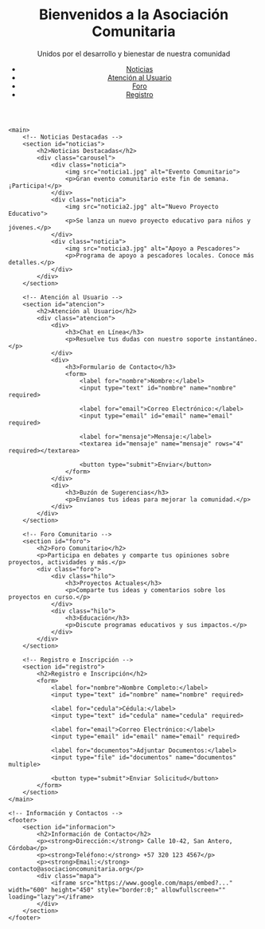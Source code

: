 <!DOCTYPE html>
<html lang="es">
<head>
    <meta charset="UTF-8">
    <meta name="viewport" content="width=device-width, initial-scale=1.0">
    <meta name="description" content="Plataforma oficial de la Asociación de Desarrollo Comunitario">
    <title>Asociación Comunitaria</title>
    <link rel="stylesheet" href="styles.css">
    <link rel="stylesheet" href="https://cdnjs.cloudflare.com/ajax/libs/font-awesome/6.0.0/css/all.min.css">
</head>
<body>
    <!-- Página Principal -->
    <header>
        <div class="banner">
            <h1>Bienvenidos a la Asociación Comunitaria</h1>
            <p>Unidos por el desarrollo y bienestar de nuestra comunidad</p>
        </div>
        <nav>
            <ul>
                <li><a href="#noticias">Noticias</a></li>
                <li><a href="#atencion">Atención al Usuario</a></li>
                <li><a href="#foro">Foro</a></li>
                <li><a href="#registro">Registro</a></li>
            </ul>
        </nav>
    </header>

    <main>
        <!-- Noticias Destacadas -->
        <section id="noticias">
            <h2>Noticias Destacadas</h2>
            <div class="carousel">
                <div class="noticia">
                    <img src="noticia1.jpg" alt="Evento Comunitario">
                    <p>Gran evento comunitario este fin de semana. ¡Participa!</p>
                </div>
                <div class="noticia">
                    <img src="noticia2.jpg" alt="Nuevo Proyecto Educativo">
                    <p>Se lanza un nuevo proyecto educativo para niños y jóvenes.</p>
                </div>
                <div class="noticia">
                    <img src="noticia3.jpg" alt="Apoyo a Pescadores">
                    <p>Programa de apoyo a pescadores locales. Conoce más detalles.</p>
                </div>
            </div>
        </section>

        <!-- Atención al Usuario -->
        <section id="atencion">
            <h2>Atención al Usuario</h2>
            <div class="atencion">
                <div>
                    <h3>Chat en Línea</h3>
                    <p>Resuelve tus dudas con nuestro soporte instantáneo.</p>
                </div>
                <div>
                    <h3>Formulario de Contacto</h3>
                    <form>
                        <label for="nombre">Nombre:</label>
                        <input type="text" id="nombre" name="nombre" required>

                        <label for="email">Correo Electrónico:</label>
                        <input type="email" id="email" name="email" required>

                        <label for="mensaje">Mensaje:</label>
                        <textarea id="mensaje" name="mensaje" rows="4" required></textarea>

                        <button type="submit">Enviar</button>
                    </form>
                </div>
                <div>
                    <h3>Buzón de Sugerencias</h3>
                    <p>Envíanos tus ideas para mejorar la comunidad.</p>
                </div>
            </div>
        </section>

        <!-- Foro Comunitario -->
        <section id="foro">
            <h2>Foro Comunitario</h2>
            <p>Participa en debates y comparte tus opiniones sobre proyectos, actividades y más.</p>
            <div class="foro">
                <div class="hilo">
                    <h3>Proyectos Actuales</h3>
                    <p>Comparte tus ideas y comentarios sobre los proyectos en curso.</p>
                </div>
                <div class="hilo">
                    <h3>Educación</h3>
                    <p>Discute programas educativos y sus impactos.</p>
                </div>
            </div>
        </section>

        <!-- Registro e Inscripción -->
        <section id="registro">
            <h2>Registro e Inscripción</h2>
            <form>
                <label for="nombre">Nombre Completo:</label>
                <input type="text" id="nombre" name="nombre" required>

                <label for="cedula">Cédula:</label>
                <input type="text" id="cedula" name="cedula" required>

                <label for="email">Correo Electrónico:</label>
                <input type="email" id="email" name="email" required>

                <label for="documentos">Adjuntar Documentos:</label>
                <input type="file" id="documentos" name="documentos" multiple>

                <button type="submit">Enviar Solicitud</button>
            </form>
        </section>
    </main>

    <!-- Información y Contactos -->
    <footer>
        <section id="informacion">
            <h2>Información de Contacto</h2>
            <p><strong>Dirección:</strong> Calle 10-42, San Antero, Córdoba</p>
            <p><strong>Teléfono:</strong> +57 320 123 4567</p>
            <p><strong>Email:</strong> contacto@asociacioncomunitaria.org</p>
            <div class="mapa">
                <iframe src="https://www.google.com/maps/embed?..." width="600" height="450" style="border:0;" allowfullscreen="" loading="lazy"></iframe>
            </div>
        </section>
    </footer>
</body>
</html>
